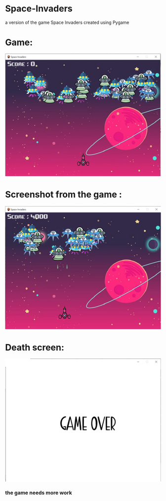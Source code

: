 # Space-Invaders
a version of the game Space Invaders created using Pygame 



# Game: 
![alt text](https://github.com/Nijaoui-Wassim/Space-Invaders/blob/main/sample.gif?raw=true)

# Screenshot from the game :
![alt text](https://github.com/Nijaoui-Wassim/Space-Invaders/blob/main/sample.png?raw=true)


# Death screen:
![alt text](https://github.com/Nijaoui-Wassim/Space-Invaders/blob/main/sample2.png?raw=true)

### the game needs more work
